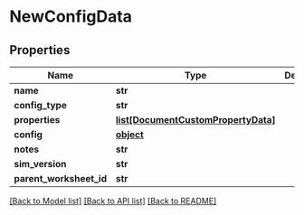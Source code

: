 # NewConfigData

## Properties
Name | Type | Description | Notes
------------ | ------------- | ------------- | -------------
**name** | **str** |  | [optional] 
**config_type** | **str** |  | [optional] 
**properties** | [**list[DocumentCustomPropertyData]**](DocumentCustomPropertyData.md) |  | [optional] 
**config** | [**object**](.md) |  | [optional] 
**notes** | **str** |  | [optional] 
**sim_version** | **str** |  | [optional] 
**parent_worksheet_id** | **str** |  | [optional] 

[[Back to Model list]](../README.md#documentation-for-models) [[Back to API list]](../README.md#documentation-for-api-endpoints) [[Back to README]](../README.md)


